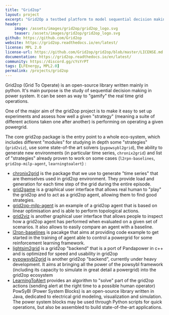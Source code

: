 ```yaml
---
title: "Grid2op"
layout: project
excerpt: "Grid2Op a testbed platform to model sequential decision making in power systems."
header:
    image: /assets/images/grid2op/grid2op_logo.svg
    teaser: /assets/images/grid2op/grid2op_logo.svg
github: https://github.com/Grid2op
website: https://grid2op.readthedocs.io/en/latest/
license: MPL 2.0
license-url: https://github.com/Grid2op/grid2op/blob/master/LICENSE.md
documentation: https://grid2op.readthedocs.io/en/latest/
community: https://discord.gg/cYsYrPT
tags: [LFEnergy, MPL2.0]
permalink: /projects/grid2op
---
```



Grid2op (Grid To Operate) is an open-source library written mainly in python. It's main purpose is the 
study of sequential decision making in power system. It can be seen as way to "gamify" the real time grid operations.

One of the major aim of the grid2op project is to make it easy to set up experiments and assess how well a given "strategy" (meaning a suite of different actions taken one after another) is performing on operating a given powergrid. 

The core grid2op package is the entry point to a whole eco-system, which includes different "modules" for studying in depth some "strategies" (`grid2viz`), use some state-of-the art solvers (`pypowsybl2grid`), the ability to generate new environments (in particular time series, `chronix2grid`) and list of "strategies" already proven to work on some cases (`l2rpn-baselines`, `grid2op-milp-agent`, `learningtoalert`) :

- [chronix2grid](https://github.com/Grid2op/chronix2grid) is the package that we use to generate "time series" that are themselves used in grid2op environment. They provide load and generation for each time step of the grid during the entire episode.
- [grid2game](https://github.com/Grid2op/grid2game) is a graphical user interface that allows real human to "play" the grid2op and to act as a grid2op agent, allowing them to find good strategies.
- [grid2op-milp-agent](https://github.com/Grid2op/grid2op-milp-agent) is an example of a grid2op agent that is based on linear optimisation and is able to perform topological actions.
- [grid2viz](https://github.com/Grid2op/grid2viz) is another graphical user interface that allows people to inspect how a grid2op agent has performed when evaluated on a given set of scenarios. It also allows to easily compare an agent with a baseline.
- [l2rpn-baselines](https://github.com/Grid2op/l2rpn-baselines) is pacakge that aims at providing code example to get started in the training of agent able to control a powergrid for some reinforcement learning framework.
- [lightsim2grid](https://github.com/Grid2op/lightsim2grid) is a grid2op "backend" that is a port of Pandapower in c++ and is optimized for speed and usability in grid2op
- [pypowsybl2grid](https://github.com/Grid2op/pypowsybl2grid) is another grid2op "backend", currently under heavy development. It aims at bringing all the power of the powsybl framework (including its capacity to simulate in great detail a powergrid) into the grid2op ecosystem
- [LearningToAlert](https://github.com/Grid2op/LearningToAlert) provides an algorithm to "solve" part of the grid2op actions (sending alert at the right time to a possible human operator)
PowSyBl (Power System Blocks) is an open-source library written in Java, dedicated to electrical grid modeling, visualization and simulation. The power system blocks may be used through Python scripts for quick operations, but also be assembled to build state-of-the-art applications.

